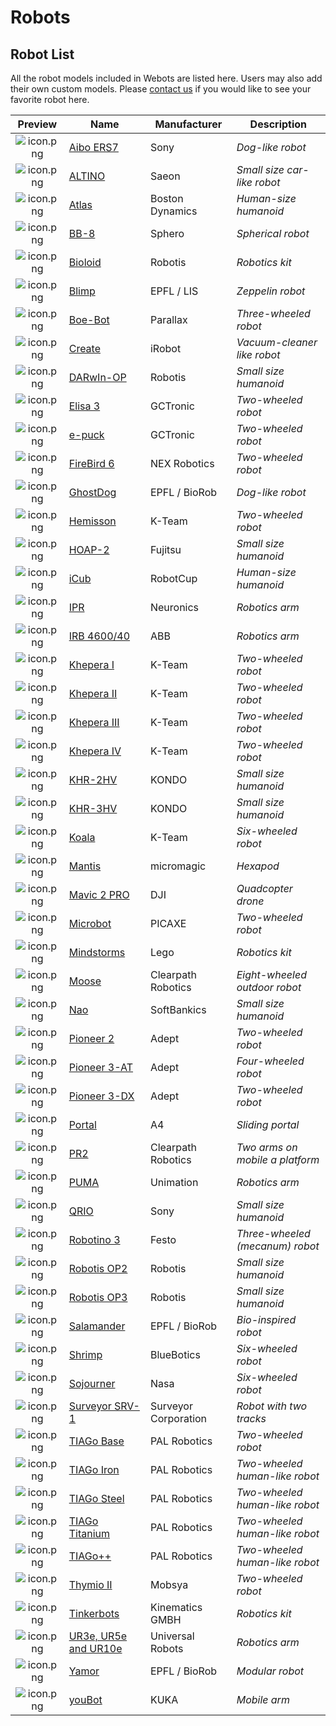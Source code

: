 # Robots

## Robot List

All the robot models included in Webots are listed here. Users may also add their own custom models.
Please [contact us](https://www.cyberbotics.com/contact) if you would like to see your favorite robot here.

| Preview                                            | Name                                |  Manufacturer        | Description                       |
| :------------------------------------------------: | ----------------------------------- | -------------------- | --------------------------------- |
| ![icon.png](images/robots/aibo-ers7/icon.png)      | [Aibo ERS7](aibo-ers7.md)           | Sony                 | *Dog-like robot*                  |
| ![icon.png](images/robots/altino/icon.png)         | [ALTINO](altino.md)                 | Saeon                | *Small size car-like robot*       |
| ![icon.png](images/robots/atlas/icon.png)          | [Atlas](atlas.md)                   | Boston Dynamics      | *Human-size humanoid*             |
| ![icon.png](images/robots/bb8/icon.png)            | [BB-8](bb8.md)                      | Sphero               | *Spherical robot*                 |
| ![icon.png](images/robots/bioloid/icon.png)        | [Bioloid](bioloid.md)               | Robotis              | *Robotics kit*                    |
| ![icon.png](images/robots/blimp/icon.png)          | [Blimp](blimp.md)                   | EPFL / LIS           | *Zeppelin robot*                  |
| ![icon.png](images/robots/boebot/icon.png)         | [Boe-Bot](boebot.md)                | Parallax             | *Three-wheeled robot*             |
| ![icon.png](images/robots/create/icon.png)         | [Create](create.md)                 | iRobot               | *Vacuum-cleaner like robot*       |
| ![icon.png](images/robots/darwin-op/icon.png)      | [DARwIn-OP](darwin-op.md)           | Robotis              | *Small size humanoid*             |
| ![icon.png](images/robots/elisa3/icon.png)         | [Elisa 3](elisa3.md)                | GCTronic             | *Two-wheeled robot*               |
| ![icon.png](images/robots/epuck/icon.png)          | [e-puck](epuck.md)                  | GCTronic             | *Two-wheeled robot*               |
| ![icon.png](images/robots/firebird6/icon.png)      | [FireBird 6](firebird6.md)          | NEX Robotics         | *Two-wheeled robot*               |
| ![icon.png](images/robots/ghostdog/icon.png)       | [GhostDog](ghostdog.md)             | EPFL / BioRob        | *Dog-like robot*                  |
| ![icon.png](images/robots/hemisson/icon.png)       | [Hemisson](hemisson.md)             | K-Team               | *Two-wheeled robot*               |
| ![icon.png](images/robots/hoap2/icon.png)          | [HOAP-2](hoap2.md)                  | Fujitsu              | *Small size humanoid*             |
| ![icon.png](images/robots/icub/icon.png)           | [iCub](icub.md)                     | RobotCup             | *Human-size humanoid*             |
| ![icon.png](images/robots/ipr/icon.png)            | [IPR](ipr.md)                       | Neuronics            | *Robotics arm*                    |
| ![icon.png](images/robots/irb4600-40/icon.png)     | [IRB 4600/40](irb4600-40.md)        | ABB                  | *Robotics arm*                    |
| ![icon.png](images/robots/khepera1/icon.png)       | [Khepera I](khepera1.md)            | K-Team               | *Two-wheeled robot*               |
| ![icon.png](images/robots/khepera2/icon.png)       | [Khepera II](khepera2.md)           | K-Team               | *Two-wheeled robot*               |
| ![icon.png](images/robots/khepera3/icon.png)       | [Khepera III](khepera3.md)          | K-Team               | *Two-wheeled robot*               |
| ![icon.png](images/robots/khepera4/icon.png)       | [Khepera IV](khepera4.md)           | K-Team               | *Two-wheeled robot*               |
| ![icon.png](images/robots/khr-2hv/icon.png)        | [KHR-2HV](khr-2hv.md)               | KONDO                | *Small size humanoid*             |
| ![icon.png](images/robots/khr-3hv/icon.png)        | [KHR-3HV](khr-3hv.md)               | KONDO                | *Small size humanoid*             |
| ![icon.png](images/robots/koala/icon.png)          | [Koala](koala.md)                   | K-Team               | *Six-wheeled robot*               |
| ![icon.png](images/robots/mantis/icon.png)         | [Mantis](mantis.md)                 | micromagic           | *Hexapod*                         |
| ![icon.png](images/robots/mavic-2-pro/icon.png)    | [Mavic 2 PRO](mavic-2-pro.md)       | DJI                  | *Quadcopter drone*                |
| ![icon.png](images/robots/microbot/icon.png)       | [Microbot](microbot.md)             | PICAXE               | *Two-wheeled robot*               |
| ![icon.png](images/robots/mindstorms/icon.png)     | [Mindstorms](mindstorms.md)         | Lego                 | *Robotics kit*                    |
| ![icon.png](images/robots/moose/icon.png)          | [Moose](moose.md)                   | Clearpath Robotics   | *Eight-wheeled outdoor robot*     |
| ![icon.png](images/robots/nao/icon.png)            | [Nao](nao.md)                       | SoftBankics          | *Small size humanoid*             |
| ![icon.png](images/robots/pioneer2/icon.png)       | [Pioneer 2](pioneer2.md)            | Adept                | *Two-wheeled robot*               |
| ![icon.png](images/robots/pioneer-3at/icon.png)    | [Pioneer 3-AT](pioneer-3at.md)      | Adept                | *Four-wheeled robot*              |
| ![icon.png](images/robots/pioneer-3dx/icon.png)    | [Pioneer 3-DX](pioneer-3dx.md)      | Adept                | *Two-wheeled robot*               |
| ![icon.png](images/robots/portal/icon.png)         | [Portal](portal.md)                 | A4                   | *Sliding portal*                  |
| ![icon.png](images/robots/pr2/icon.png)            | [PR2](pr2.md)                       | Clearpath Robotics   | *Two arms on mobile a platform*   |
| ![icon.png](images/robots/puma/icon.png)           | [PUMA](puma.md)                     | Unimation            | *Robotics arm*                    |
| ![icon.png](images/robots/qrio/icon.png)           | [QRIO](qrio.md)                     | Sony                 | *Small size humanoid*             |
| ![icon.png](images/robots/robotino3/icon.png)      | [Robotino 3](robotino3.md)          | Festo                | *Three-wheeled (mecanum) robot*   |
| ![icon.png](images/robots/robotis-op2/icon.png)    | [Robotis OP2](robotis-op2.md)       | Robotis              | *Small size humanoid*             |
| ![icon.png](images/robots/robotis-op3/icon.png)    | [Robotis OP3](robotis-op3.md)       | Robotis              | *Small size humanoid*             |
| ![icon.png](images/robots/salamander/icon.png)     | [Salamander](salamander.md)         | EPFL / BioRob        | *Bio-inspired robot*              |
| ![icon.png](images/robots/shrimp/icon.png)         | [Shrimp](shrimp.md)                 | BlueBotics           | *Six-wheeled robot*               |
| ![icon.png](images/robots/sojourner/icon.png)      | [Sojourner](sojourner.md)           | Nasa                 | *Six-wheeled robot*               |
| ![icon.png](images/robots/surveyor/icon.png)       | [Surveyor SRV-1](surveyor.md)       | Surveyor Corporation | *Robot with two tracks*           |
| ![icon.png](images/robots/tiago_base/icon.png)     | [TIAGo Base](tiago-base.md)         | PAL Robotics         | *Two-wheeled robot*               |
| ![icon.png](images/robots/tiago_iron/icon.png)     | [TIAGo Iron](tiago-iron.md)         | PAL Robotics         | *Two-wheeled human-like robot*    |
| ![icon.png](images/robots/tiago_steel/icon.png)    | [TIAGo Steel](tiago-steel.md)       | PAL Robotics         | *Two-wheeled human-like robot*    |
| ![icon.png](images/robots/tiago_titanium/icon.png) | [TIAGo Titanium](tiago-titanium.md) | PAL Robotics         | *Two-wheeled human-like robot*    |
| ![icon.png](images/robots/tiago++/icon.png)        | [TIAGo++ ](tiagopp.md)              | PAL Robotics         | *Two-wheeled human-like robot*    |
| ![icon.png](images/robots/thymio2/icon.png)        | [Thymio II](thymio2.md)             | Mobsya               | *Two-wheeled robot*               |
| ![icon.png](images/robots/tinkerbots/icon.png)     | [Tinkerbots](tinkerbots.md)         | Kinematics GMBH      | *Robotics kit*                    |
| ![icon.png](images/robots/ure/icon.png)            | [UR3e, UR5e and UR10e](ure.md)      | Universal Robots     | *Robotics arm*                    |
| ![icon.png](images/robots/yamor/icon.png)          | [Yamor](yamor.md)                   | EPFL / BioRob        | *Modular robot*                   |
| ![icon.png](images/robots/youbot/icon.png)         | [youBot](youbot.md)                 | KUKA                 | *Mobile arm*                      |
